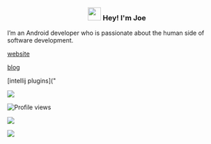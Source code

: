 <!-- Heading -->
<h3 align="center"><img src = "https://em-content.zobj.net/source/animated-noto-color-emoji/356/waving-hand_1f44b.gif" width = 30px> Hey! I'm Joe</h3>

I’m an Android developer who is passionate about the human side of software development.

[website](https://joetr.com)

[blog](https://blog.joetr.com)

[intellij plugins]("

<a href="https://plugins.jetbrains.com/plugin/14229-android-talkback-enabler"><img src="[https://img.shields.io/badge/Kotlin-Enthusiast-_.svg?logo=kotlin](https://user-images.githubusercontent.com/7951665/236645254-03734cd3-7ba1-4133-ad7b-a795f7b63226.png)"></a>

![Profile views](https://gpvc.arturio.dev/j-roskopf)  

<a href="#"><img src="https://img.shields.io/badge/Kotlin-Enthusiast-_.svg?logo=kotlin"></a>

<a href="#"><img src="https://img.shields.io/github/stars/j-roskopf?style=social"></a>

